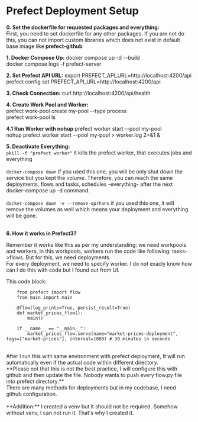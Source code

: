 # **Prefect Deployment Setup**

**0. Set the dockerfile for requested packages and everything:**
<br/> First, you need to set dockerfile for any other packages. If you are not do this, you can not import custom libraries which does not exist in default base image like **prefect-github**

**1. Docker Compose Up:**
docker compose up -d --build <br/> 
docker compose logs -f prefect-server <br/>

**2. Set Prefect API URL:**
export PREFECT_API_URL=http://localhost:4200/api <br/>
prefect config set PREFECT_API_URL=http://localhost:4200/api <br/> 

**3. Check Connection:**
curl http://localhost:4200/api/health<br/> 

**4. Create Work Pool and Worker:** <br/>
prefect work-pool create my-pool --type process <br/>
prefect work-pool ls<br/>

**4.1 Run Worker with nohup**
prefect worker start --pool my-pool <br/>
nohup prefect worker start --pool my-pool > worker.log 2>&1 & <br/>

**5. Deactivate Everything:**
<br/> 
```pkill -f "prefect worker"``` it kills the prefect worker, that executes jobs and everything 
<br/>
<br/>
```docker-compose down``` if you used this one, you will be only shut down the service but you kept the volume. Therefore, you can reach the same deployments, flows and tasks, schedules -everything- after the next docker-compose up -d command. 
<br/>
<br/>
```docker-compose down -v --remove-oprhans``` if you used this one, it will remove the volumes as well which means your deployment and everything will be gone.  
<br/>

**6. How it works in Prefect3?**

Remember it works like this as per my understanding: we need workpools and workers, in this workpools, workers run the code like following: tasks->flows. But for this, we need deployments.
<br/>
For every deployment, we need to specify worker. I do not exacly know how can I do this with code but I found out from UI. 

This code block: 
```
    from prefect import flow
    from main import main

    @flow(log_prints=True, persist_result=True)
    def market_prices_flow():
        main()

    if __name__ == "__main__":
        market_prices_flow.serve(name="market-prices-deployment", tags=["market-prices"], interval=1800) # 30 minutes in seconds
```
<br/>
After I run this with same environment with prefect deployment, It will run automatically even if the actual code within different directory. 
<br/>
**Please not that this is not the best practice, I will configure this with github and then update the file. Nobody wants to push every flow.py file into prefect directory.**
<br/>
There are many methods for deployments but in my codebase, I need github configuration. 
<br/>

<br/>
**Addition:** I created a venv but it should not be required. Somehow without venv, I can not run it. That's why I created it. 
<br/>